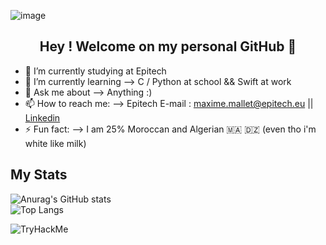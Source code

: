 ![image](https://user-images.githubusercontent.com/91740535/149844050-d2029860-e118-454a-9dda-7da592e341ae.png)


<h2 align="center"> Hey ! Welcome on my personal GitHub 👋 </h4>

- 🏫 I’m currently studying at Epitech
- 🌱 I’m currently learning --> C / Python at school && Swift at work
- 💬 Ask me about --> Anything :)
- 📫 How to reach me: --> Epitech E-mail : maxime.mallet@epitech.eu || [Linkedin](https://www.linkedin.com/in/maxime-mallet-82bb3322a/)
- ⚡ Fun fact: --> I am 25% Moroccan and Algerian 🇲🇦 🇩🇿 (even tho i'm white like milk)

## My Stats
![Anurag's GitHub stats](https://github-readme-stats.vercel.app/api?username=MaxAuMax)                                        
![Top Langs](https://github-readme-stats.vercel.app/api/top-langs/?username=MaxAuMax&layout=compact)

![TryHackMe](https://tryhackme-badges.s3.amazonaws.com/MaxAuMax.png)
